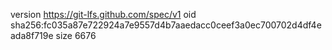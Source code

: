 version https://git-lfs.github.com/spec/v1
oid sha256:fc035a87e722924a7e9557d4b7aaedacc0ceef3a0ec700702d4df4eada8f719e
size 6676
